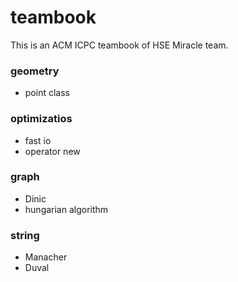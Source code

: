 # teambook
This is an ACM ICPC teambook of HSE Miracle team.


### geometry
* point class
### optimizatios
* fast io
* operator new
### graph
* Dinic
* hungarian algorithm
### string
* Manacher
* Duval
